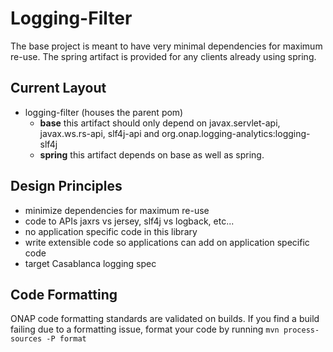 # Logging-Filter

The base project is meant to have very minimal dependencies for maximum re-use. The spring artifact is provided for any clients already using spring.

## Current Layout
- logging-filter (houses the parent pom)
  - **base** this artifact should only depend on javax.servlet-api, javax.ws.rs-api, slf4j-api and org.onap.logging-analytics:logging-slf4j
  - **spring** this artifact depends on base as well as spring.

## Design Principles
- minimize dependencies for maximum re-use
- code to APIs jaxrs vs jersey, slf4j vs logback, etc...
- no application specific code in this library
- write extensible code so applications can add on application specific code
- target Casablanca logging spec

## Code Formatting
ONAP code formatting standards are validated on builds. If you find a build failing due to a formatting issue, format your code by running `mvn process-sources -P format`